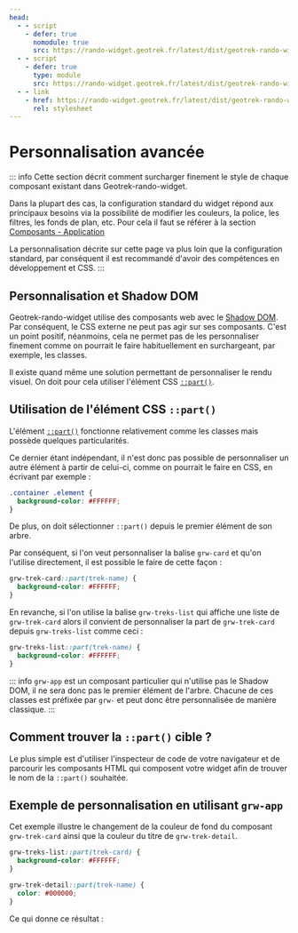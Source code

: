 ```yaml
---
head:
  - - script
    - defer: true
      nomodule: true
      src: https://rando-widget.geotrek.fr/latest/dist/geotrek-rando-widget/geotrek-rando-widget.js
  - - script
    - defer: true
      type: module
      src: https://rando-widget.geotrek.fr/latest/dist/geotrek-rando-widget/geotrek-rando-widget.esm.js
  - - link
    - href: https://rando-widget.geotrek.fr/latest/dist/geotrek-rando-widget/geotrek-rando-widget.css
      rel: stylesheet
---
```


# Personnalisation avancée

::: info
Cette section décrit comment surcharger finement le style de chaque composant existant dans Geotrek-rando-widget.

Dans la plupart des cas, la configuration standard du widget répond aux principaux besoins via la possibilité de modifier les couleurs, la police, les filtres, les fonds de plan, etc. Pour cela il faut se référer à la section [Composants - Application](../components/grw-app.html) 

La personnalisation décrite sur cette page va plus loin que la configuration standard, par conséquent il est recommandé d'avoir des compétences en développement et CSS.
:::


## Personnalisation et Shadow DOM

Geotrek-rando-widget utilise des composants web avec le [Shadow DOM](https://developer.mozilla.org/fr/docs/Web/API/Web_components/Using_shadow_DOM). Par conséquent, le CSS externe ne peut pas agir sur ses composants. C'est un point positif, néanmoins, cela ne permet pas de les personnaliser finement comme on pourrait le faire habituellement en surchargeant, par exemple, les classes.

Il existe quand même une solution permettant de personnaliser le rendu visuel. On doit pour cela utiliser l'élément CSS [`::part()`](https://developer.mozilla.org/en-US/docs/Web/CSS/::part). 

## Utilisation de l'élément CSS `::part()`

L'élément [`::part()`](https://developer.mozilla.org/en-US/docs/Web/CSS/::part) fonctionne relativement comme les classes mais possède quelques particularités.

Ce dernier étant indépendant, il n'est donc pas possible de personnaliser un autre élément à partir de celui-ci, comme on pourrait le faire en CSS, en écrivant par exemple :

```css
.container .element {
  background-color: #FFFFFF;
}
```

De plus, on doit sélectionner `::part()` depuis le premier élément de son arbre.

Par conséquent, si l'on veut personnaliser la balise `grw-card` et qu'on l'utilise directement, il est possible le faire de cette façon :

```css
grw-trek-card::part(trek-name) {
  background-color: #FFFFFF;
}
```

En revanche, si l'on utilise la balise `grw-treks-list` qui affiche une liste de `grw-trek-card` alors il convient de personnaliser la part de `grw-trek-card` depuis `grw-treks-list` comme ceci :

```css
grw-treks-list::part(trek-name) {
  background-color: #FFFFFF;
}
```

::: info
`grw-app` est un composant particulier qui n'utilise pas le Shadow DOM, il ne sera donc pas le premier élément de l'arbre. Chacune de ces classes est préfixée par `grw-` et peut donc être personnalisée de manière classique.
:::

## Comment trouver la `::part()` cible ?

Le plus simple est d'utiliser l'inspecteur de code de votre navigateur et de parcourir les composants HTML qui composent votre widget afin de trouver le nom de la `::part()` souhaitée.

## Exemple de personnalisation en utilisant `grw-app`

Cet exemple illustre le changement de la couleur de fond du composant `grw-trek-card` ainsi que la couleur du titre de `grw-trek-detail`.

```css
grw-treks-list::part(trek-card) {
  background-color: #FFFFFF;
}

grw-trek-detail::part(trek-name) {
  color: #000000;
}
```

Ce qui donne ce résultat :

<div id="advanced-customization-result-container">
<grw-app
      api="https://admin.rando-loireanjoutouraine.fr/api/v2/"
      portals="4"
      name-layer="IGN"
      url-layer="https://data.geopf.fr/wmts?SERVICE=WMTS&REQUEST=GetTile&VERSION=1.0.0&LAYER=GEOGRAPHICALGRIDSYSTEMS.PLANIGNV2&STYLE=normal&FORMAT=image/png&TILEMATRIXSET=PM&TILEMATRIX={z}&TILEROW={y}&TILECOL={x}"
      attribution-layer="<a target='_blank' href='https://ign.fr/'>IGN</a>"
    ></grw-app>
</div>
